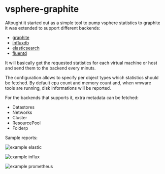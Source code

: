 # vsphere-graphite

Altought it started out as a simple tool to pump vsphere statistics to graphite it was extended to support different backends:

* [graphite](https://graphiteapp.org/)
* [influxdb](https://www.influxdata.com/)
* [elasticsearch](https://www.elastic.co/)
* [fluentd](https://www.fluentd.org/)

It will basically get the requested statistics for each virtual machine or host and send them to the backend every minuts.

The configuration allows to specify per object types which statistics should be fetched.
By default cpu count and memory count and, when vmware tools are running, disk informations will be reported.

For the backends that supports it, extra metadata can be fetched:

* Datastores
* Networks
* Cluster
* ResourcePool
* Folderp

Sample reports:

![example elastic](https://github.com/cblomart/vsphere-graphite/raw/master/imgs/vsphere-graphite-elastic-grafana-dashboard-1.png)

![example influx](https://github.com/cblomart/vsphere-graphite/raw/master/imgs/vsphere-graphite-influxdb-grafana-dashboard-1.png)

![example prometheus](https://github.com/cblomart/vsphere-graphite/raw/master/imgs/vsphere-graphite-prometheus-grafana-dashboard-1.png)